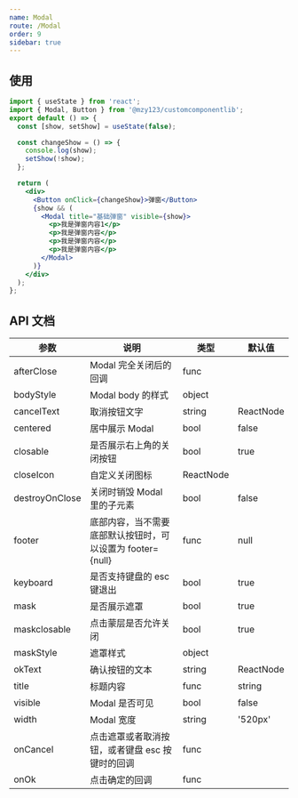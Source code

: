 ```yaml
---
name: Modal
route: /Modal
order: 9
sidebar: true
---
```


## 使用

```jsx
import { useState } from 'react';
import { Modal, Button } from '@mzy123/customcomponentlib';
export default () => {
  const [show, setShow] = useState(false);

  const changeShow = () => {
    console.log(show);
    setShow(!show);
  };

  return (
    <div>
      <Button onClick={changeShow}>弹窗</Button>
      {show && (
        <Modal title="基础弹窗" visible={show}>
          <p>我是弹窗内容1</p>
          <p>我是弹窗内容</p>
          <p>我是弹窗内容</p>
          <p>我是弹窗内容</p>
        </Modal>
      )}
    </div>
  );
};
```

## API 文档

| 参数 | 说明 | 类型 | 默认值 |
| --- | --- | --- | --- |
| afterClose | Modal 完全关闭后的回调 | func |  |
| bodyStyle | Modal body 的样式 | object |  |
| cancelText | 取消按钮文字 | string | ReactNode | 取消 |
| centered | 居中展示 Modal | bool | false |
| closable | 是否展示右上角的关闭按钮 | bool | true |
| closeIcon | 自定义关闭图标 | ReactNode |  |
| destroyOnClose | 关闭时销毁 Modal 里的子元素 | bool | false |
| footer | 底部内容，当不需要底部默认按钮时，可以设置为 footer={null} | func | null | ReactNode |
| keyboard | 是否支持键盘的 esc 键退出 | bool | true |
| mask | 是否展示遮罩 | bool | true |
| maskclosable | 点击蒙层是否允许关闭 | bool | true |
| maskStyle | 遮罩样式 | object |  |
| okText | 确认按钮的文本 | string | ReactNode |  |
| title | 标题内容 | func | string | ReactNode |
| visible | Modal 是否可见 | bool | false |
| width | Modal 宽度 | string | '520px' |
| onCancel | 点击遮罩或者取消按钮，或者键盘 esc 按键时的回调 | func |  |
| onOk | 点击确定的回调 | func |  |
